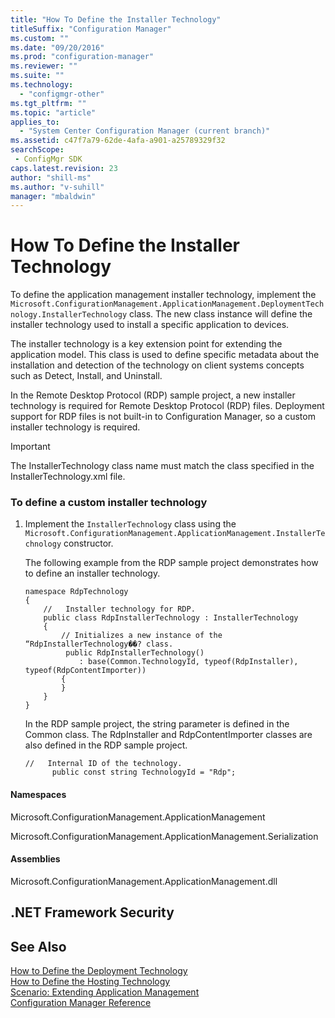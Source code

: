 ```yaml
---
title: "How To Define the Installer Technology"
titleSuffix: "Configuration Manager"
ms.custom: ""
ms.date: "09/20/2016"
ms.prod: "configuration-manager"
ms.reviewer: ""
ms.suite: ""
ms.technology:
  - "configmgr-other"
ms.tgt_pltfrm: ""
ms.topic: "article"
applies_to:
  - "System Center Configuration Manager (current branch)"
ms.assetid: c47f7a79-62de-4afa-a901-a25789329f32searchScope: - ConfigMgr SDK
caps.latest.revision: 23
author: "shill-ms"
ms.author: "v-suhill"
manager: "mbaldwin"
---
```

# How To Define the Installer Technology
To define the application management installer technology, implement the `Microsoft.ConfigurationManagement.ApplicationManagement.DeploymentTechnology.InstallerTechnology` class. The new class instance will define the installer technology used to install a specific application to devices.  

 The installer technology is a key extension point for extending the application model.  This class is used to define specific metadata about the installation and detection of the technology on client systems concepts such as Detect, Install, and Uninstall.  

 In the Remote Desktop Protocol (RDP) sample project, a new installer technology is required for Remote Desktop Protocol (RDP) files.  Deployment support for RDP files is not built-in to Configuration Manager, so a custom installer technology is required.  

> [!IMPORTANT]
>  The InstallerTechnology class name must match the class specified in the InstallerTechnology.xml file.  

### To define a custom installer technology  

1.  Implement the `InstallerTechnology` class using the `Microsoft.ConfigurationManagement.ApplicationManagement.InstallerTechnology` constructor.  

     The following example from the RDP sample project demonstrates how to define an installer technology.  

    ```  
    namespace RdpTechnology  
    {  
        //   Installer technology for RDP.   
        public class RdpInstallerTechnology : InstallerTechnology  
        {  
            // Initializes a new instance of the “RdpInstallerTechnology��? class.   
             public RdpInstallerTechnology()  
                : base(Common.TechnologyId, typeof(RdpInstaller), typeof(RdpContentImporter))   
            {  
            }  
        }  
    }   
    ```  

     In the RDP sample project, the string parameter is defined in the Common class.  The RdpInstaller and RdpContentImporter classes are also defined in the RDP sample project.  

    ```  
    //   Internal ID of the technology.   
          public const string TechnologyId = "Rdp";  
    ```  

#### Namespaces  
 Microsoft.ConfigurationManagement.ApplicationManagement  

 Microsoft.ConfigurationManagement.ApplicationManagement.Serialization  

#### Assemblies  
 Microsoft.ConfigurationManagement.ApplicationManagement.dll  

## .NET Framework Security  

## See Also  
 [How to Define the Deployment Technology](../../develop/apps/how-to-define-the-deployment-technology.md)   
 [How to Define the Hosting Technology](../../develop/apps/how-to-define-the-hosting-technology.md)   
 [Scenario: Extending Application Management](../../develop/apps/scenario--extending-application-management.md)   
 [Configuration Manager Reference](../../develop/reference/configuration-manager-reference.md)
